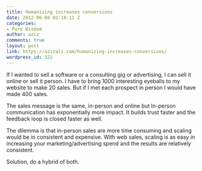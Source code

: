 ```yaml
---
title: Humanizing increases conversions
date: 2012-06-08 02:18:11 Z
categories:
- Pure Wisdom
author: aziz
comments: true
layout: post
link: https://azizali.com/humanizing-increases-conversions/
wordpress_id: 322
---
```


If I wanted to sell a software or a consulting gig or advertising, I can sell it online or sell it person. I have to bring 1000 interesting eyeballs to my website to make 20 sales. But if I met each prospect in person I would have made 400 sales.

The sales message is the same, in-person and online but In-person communication has exponentially more impact. It builds trust faster and the feedback loop is closed faster as well.

The dilemma is that in-person sales are more time consuming and scaling would be in consistent and expensive. With web sales, scaling is as easy in increasing your marketing/advertising spend and the results are relatively consistent.

Solution, do a hybrid of both.
